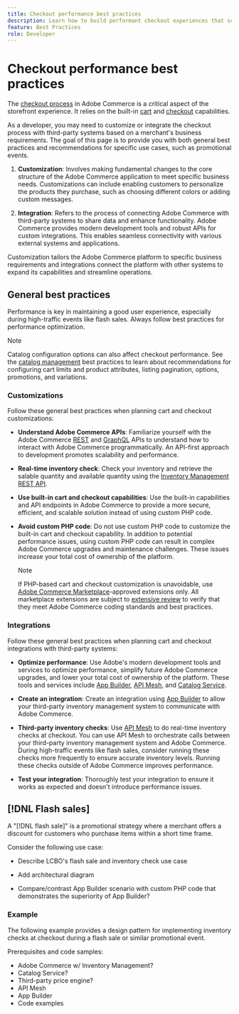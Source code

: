 ```yaml
---
title: Checkout performance best practices
description: Learn how to build performant checkout experiences that scale for your Adobe Commerce site.
feature: Best Practices
role: Developer
---
```


# Checkout performance best practices

The [checkout process](https://experienceleague.adobe.com/en/docs/commerce-admin/stores-sales/point-of-purchase/checkout/checkout-process) in Adobe Commerce is a critical aspect of the storefront experience. It relies on the built-in [cart](https://experienceleague.adobe.com/en/docs/commerce-admin/start/storefront/storefront#shopping-cart) and [checkout](https://experienceleague.adobe.com/en/docs/commerce-admin/start/storefront/storefront#checkout-page) capabilities.

As a developer, you may need to customize or integrate the checkout process with third-party systems based on a merchant's business requirements. The goal of this page is to provide you with both general best practices and recommendations for specific use cases, such as promotional events.

1. **Customization**: Involves making fundamental changes to the core structure of the Adobe Commerce application to meet specific business needs. Customizations can include enabling customers to personalize the products they purchase, such as choosing different colors or adding custom messages.

2. **Integration**: Refers to the process of connecting Adobe Commerce with third-party systems to share data and enhance functionality. Adobe Commerce provides modern development tools and robust APIs for custom integrations. This enables seamless connectivity with various external systems and applications.

Customization tailors the Adobe Commerce platform to specific business requirements and integrations connect the platform with other systems to expand its capabilities and streamline operations.

## General best practices

Performance is key in maintaining a good user experience, especially during high-traffic events like flash sales. Always follow best practices for performance optimization.

>[!NOTE]
>
>Catalog configuration options can also affect checkout performance. See the [catalog management](../planning/catalog-management.md) best practices to learn about recommendations for configuring cart limits and product attributes, listing pagination, options, promotions, and variations.

### Customizations

Follow these general best practices when planning cart and checkout customizations:

- **Understand Adobe Commerce APIs**: Familiarize yourself with the Adobe Commerce [REST](https://developer.adobe.com/commerce/webapi/rest/quick-reference/) and [GraphQL](https://developer.adobe.com/commerce/webapi/graphql/schema/) APIs to understand how to interact with Adobe Commerce programmatically. An API-first approach to development promotes scalability and performance.

- **Real-time inventory check**: Check your inventory and retrieve the salable quantity and available quantity using the [Inventory Management REST API](https://developer.adobe.com/commerce/webapi/rest/inventory/check-salable-quantity/).

- **Use built-in cart and checkout capabilities**: Use the built-in capabilities and API endpoints in Adobe Commerce to provide a more secure, efficient, and scalable solution instead of using custom PHP code.

- **Avoid custom PHP code**: Do not use custom PHP code to customize the built-in cart and checkout capability. In addition to potential performance issues, using custom PHP code can result in complex Adobe Commerce upgrades and maintenance challenges. These issues increase your total cost of ownership of the platform.

  >[!NOTE]
  >
  >If PHP-based cart and checkout customization is unavoidable, use [Adobe Commerce Marketplace](https://commercemarketplace.adobe.com/)-approved extensions only. All marketplace extensions are subject to [extensive review](https://developer.adobe.com/commerce/marketplace/guides/sellers/extension-quality-program/) to verify that they meet Adobe Commerce coding standards and best practices.

### Integrations

Follow these general best practices when planning cart and checkout integrations with third-party systems:

- **Optimize performance**: Use Adobe's modern development tools and services to optimize performance, simplify future Adobe Commerce upgrades, and lower your total cost of ownership of the platform. These tools and services include [App Builder](https://developer.adobe.com/commerce/extensibility/app-development/), [API Mesh](https://developer.adobe.com/graphql-mesh-gateway/), and [Catalog Service](https://experienceleague.adobe.com/en/docs/commerce-merchant-services/catalog-service/overview).

- **Create an integration**: Create an integration using [App Builder](https://developer.adobe.com/commerce/extensibility/app-development/) to allow your third-party inventory management system to communicate with Adobe Commerce.

- **Third-party inventory checks**: Use [API Mesh](https://developer.adobe.com/graphql-mesh-gateway/) to do real-time inventory checks at checkout. You can use API Mesh to orchestrate calls between your third-party inventory management system and Adobe Commerce. During high-traffic events like flash sales, consider running these checks more frequently to ensure accurate inventory levels. Running these checks outside of Adobe Commerce improves performance.

- **Test your integration**: Thoroughly test your integration to ensure it works as expected and doesn't introduce performance issues.

## [!DNL Flash sales]

A "[!DNL flash sale]" is a promotional strategy where a merchant offers a discount for customers who purchase items within a short time frame.

Consider the following use case:

- Describe LCBO's flash sale and inventory check use case

- Add architectural diagram

- Compare/contrast App Builder scenario with custom PHP code that demonstrates the superiority of App Builder?

### Example

The following example provides a design pattern for implementing inventory checks at checkout during a flash sale or similar promotional event.

Prerequisites and code samples:

- Adobe Commerce w/ Inventory Management?
- Catalog Service?
- Third-party price engine?
- API Mesh
- App Builder
- Code examples
